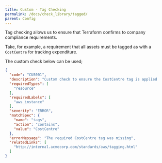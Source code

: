 ```yaml
---
title: Custom - Tag Checking
permalink: /docs/check_library/tagged/
parent: Config
---
```


Tag checking allows us to ensure that Terraform confirms to company compliance requirements.

Take, for example, a requirement that all assets must be tagged as with a `CostCentre` for tracking expenditure.

The custom check below can be used;

```json
{
  "code": "CUS001",
  "description": "Custom check to ensure the CostCentre tag is applied to EC2 instances",
  "requiredTypes": [
    "resource"
  ],
  "requiredLabels": [
    "aws_instance"
  ],
  "severity": "ERROR",
  "matchSpec": {
    "name": "tags",
    "action": "contains",
    "value": "CostCentre"
  },
  "errorMessage": "The required CostCentre tag was missing",
  "relatedLinks": [
    "http://internal.acmecorp.com/standards/aws/tagging.html"
  ]
}
```